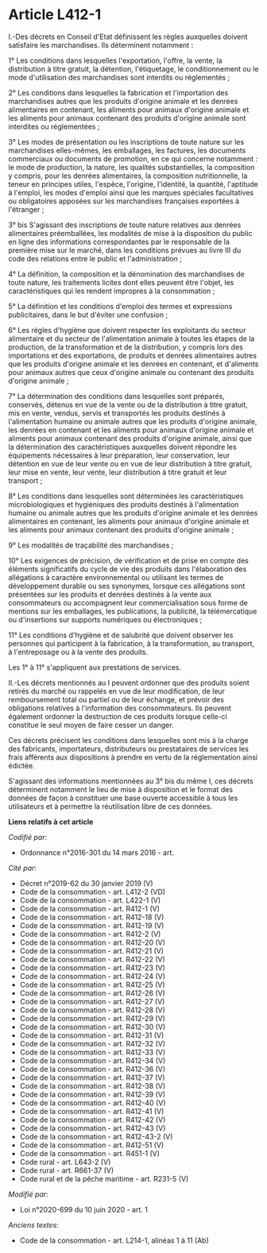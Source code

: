 # Article L412-1

I.-Des décrets en Conseil d'Etat définissent les règles auxquelles doivent satisfaire les marchandises. Ils déterminent
notamment :

1° Les conditions dans lesquelles l'exportation, l'offre, la vente, la distribution à titre gratuit, la détention,
l'étiquetage, le conditionnement ou le mode d'utilisation des marchandises sont interdits ou réglementés ;

2° Les conditions dans lesquelles la fabrication et l'importation des marchandises autres que les produits d'origine animale
et les denrées alimentaires en contenant, les aliments pour animaux d'origine animale et les aliments pour animaux contenant
des produits d'origine animale sont interdites ou réglementées ;

3° Les modes de présentation ou les inscriptions de toute nature sur les marchandises elles-mêmes, les emballages, les
factures, les documents commerciaux ou documents de promotion, en ce qui concerne notamment : le mode de production, la
nature, les qualités substantielles, la composition y compris, pour les denrées alimentaires, la composition nutritionnelle,
la teneur en principes utiles, l'espèce, l'origine, l'identité, la quantité, l'aptitude à l'emploi, les modes d'emploi ainsi
que les marques spéciales facultatives ou obligatoires apposées sur les marchandises françaises exportées à l'étranger ;

3° bis S'agissant des inscriptions de toute nature relatives aux denrées alimentaires préemballées, les modalités de mise à
la disposition du public en ligne des informations correspondantes par le responsable de la première mise sur le marché, dans
les conditions prévues au livre III du code des relations entre le public et l'administration ;

4° La définition, la composition et la dénomination des marchandises de toute nature, les traitements licites dont elles
peuvent être l'objet, les caractéristiques qui les rendent impropres à la consommation ;

5° La définition et les conditions d'emploi des termes et expressions publicitaires, dans le but d'éviter une confusion ;

6° Les règles d'hygiène que doivent respecter les exploitants du secteur alimentaire et du secteur de l'alimentation animale
à toutes les étapes de la production, de la transformation et de la distribution, y compris lors des importations et des
exportations, de produits et denrées alimentaires autres que les produits d'origine animale et les denrées en contenant, et
d'aliments pour animaux autres que ceux d'origine animale ou contenant des produits d'origine animale ;

7° La détermination des conditions dans lesquelles sont préparés, conservés, détenus en vue de la vente ou de la distribution
à titre gratuit, mis en vente, vendus, servis et transportés les produits destinés à l'alimentation humaine ou animale autres
que les produits d'origine animale, les denrées en contenant et les aliments pour animaux d'origine animale et aliments pour
animaux contenant des produits d'origine animale, ainsi que la détermination des caractéristiques auxquelles doivent répondre
les équipements nécessaires à leur préparation, leur conservation, leur détention en vue de leur vente ou en vue de leur
distribution à titre gratuit, leur mise en vente, leur vente, leur distribution à titre gratuit et leur transport ;

8° Les conditions dans lesquelles sont déterminées les caractéristiques microbiologiques et hygiéniques des produits destinés
à l'alimentation humaine ou animale autres que les produits d'origine animale et les denrées alimentaires en contenant, les
aliments pour animaux d'origine animale et les aliments pour animaux contenant des produits d'origine animale ;

9° Les modalités de traçabilité des marchandises ;

10° Les exigences de précision, de vérification et de prise en compte des éléments significatifs du cycle de vie des produits
dans l'élaboration des allégations à caractère environnemental ou utilisant les termes de développement durable ou ses
synonymes, lorsque ces allégations sont présentées sur les produits et denrées destinés à la vente aux consommateurs ou
accompagnent leur commercialisation sous forme de mentions sur les emballages, les publications, la publicité, la
télémercatique ou d'insertions sur supports numériques ou électroniques ;

11° Les conditions d'hygiène et de salubrité que doivent observer les personnes qui participent à la fabrication, à la
transformation, au transport, à l'entreposage ou à la vente des produits.

Les 1° à 11° s'appliquent aux prestations de services.

II.-Les décrets mentionnés au I peuvent ordonner que des produits soient retirés du marché ou rappelés en vue de leur
modification, de leur remboursement total ou partiel ou de leur échange, et prévoir des obligations relatives à l'information
des consommateurs. Ils peuvent également ordonner la destruction de ces produits lorsque celle-ci constitue le seul moyen de
faire cesser un danger.

Ces décrets précisent les conditions dans lesquelles sont mis à la charge des fabricants, importateurs, distributeurs ou
prestataires de services les frais afférents aux dispositions à prendre en vertu de la réglementation ainsi édictée.

S'agissant des informations mentionnées au 3° bis du même I, ces décrets déterminent notamment le lieu de mise à disposition
et le format des données de façon à constituer une base ouverte accessible à tous les utilisateurs et à permettre la
réutilisation libre de ces données.

**Liens relatifs à cet article**

_Codifié par_:

  - Ordonnance n°2016-301 du 14 mars 2016 - art.

_Cité par_:

  - Décret n°2019-62 du 30 janvier 2019 (V)
  - Code de la consommation - art. L412-2 (VD)
  - Code de la consommation - art. L422-1 (V)
  - Code de la consommation - art. R412-1 (V)
  - Code de la consommation - art. R412-18 (V)
  - Code de la consommation - art. R412-19 (V)
  - Code de la consommation - art. R412-2 (V)
  - Code de la consommation - art. R412-20 (V)
  - Code de la consommation - art. R412-21 (V)
  - Code de la consommation - art. R412-22 (V)
  - Code de la consommation - art. R412-23 (V)
  - Code de la consommation - art. R412-24 (V)
  - Code de la consommation - art. R412-25 (V)
  - Code de la consommation - art. R412-26 (V)
  - Code de la consommation - art. R412-27 (V)
  - Code de la consommation - art. R412-28 (V)
  - Code de la consommation - art. R412-29 (V)
  - Code de la consommation - art. R412-30 (V)
  - Code de la consommation - art. R412-31 (V)
  - Code de la consommation - art. R412-32 (V)
  - Code de la consommation - art. R412-33 (V)
  - Code de la consommation - art. R412-34 (V)
  - Code de la consommation - art. R412-36 (V)
  - Code de la consommation - art. R412-37 (V)
  - Code de la consommation - art. R412-38 (V)
  - Code de la consommation - art. R412-39 (V)
  - Code de la consommation - art. R412-40 (V)
  - Code de la consommation - art. R412-41 (V)
  - Code de la consommation - art. R412-42 (V)
  - Code de la consommation - art. R412-43 (V)
  - Code de la consommation - art. R412-43-2 (V)
  - Code de la consommation - art. R412-51 (V)
  - Code de la consommation - art. R451-1 (V)
  - Code rural - art. L643-2 (V)
  - Code rural - art. R661-37 (V)
  - Code rural et de la pêche maritime - art. R231-5 (V)

_Modifié par_:

  - Loi n°2020-699 du 10 juin 2020 - art. 1

_Anciens textes_:

  - Code de la consommation - art. L214-1, alinéas 1 à 11 (Ab)
